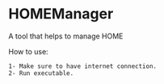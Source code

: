 # HOMEManager

 A tool that helps to manage HOME
 
 How to use:
```
1- Make sure to have internet connection.
2- Run executable.
```
